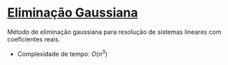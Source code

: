 # [Eliminação Gaussiana](gauss.cpp)

Método de eliminação gaussiana para resolução de sistemas lineares com coeficientes reais.

- Complexidade de tempo: $O(n^3)$
